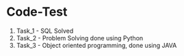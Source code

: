 # Code-Test

1. Task_1 - SQL Solved
2. Task_2 - Problem Solving done using Python
3. Task_3 - Object oriented programming, done using JAVA
